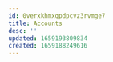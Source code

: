 ```yaml
---
id: 0verxkhmxqpdpcvz3rvmge7
title: Accounts
desc: ''
updated: 1659193809834
created: 1659188249616
---
```



